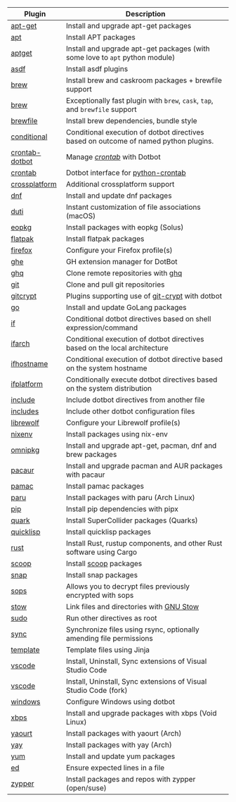 <!-- include plugin name, description, and link to plugin -->

| Plugin | Description |
|--------|-------------|
| [apt-get](https://github.com/rubenvereecken/dotbot-apt-get) | Install and upgrade apt-get packages |
| [apt](https://github.com/bryant1410/dotbot-apt) | Install APT packages |
| [aptget](https://github.com/alegsan/dotbot-aptget.git) | Install and upgrade apt-get packages (with some love to `apt` python module) |
| [asdf](https://github.com/sobolevn/dotbot-asdf) | Install asdf plugins |
| [brew](https://github.com/d12frosted/dotbot-brew) | Install brew and caskroom packages + brewfile support |
| [brew](https://github.com/wren/dotbot-brew) | Exceptionally fast plugin with `brew`, `cask`, `tap`, and `brewfile` support |
| [brewfile](https://github.com/sobolevn/dotbot-brewfile) | Install brew dependencies, bundle style |
| [conditional](https://gitlab.com/gnfzdz/dotbot-conditional/)| Conditional execution of dotbot directives based on outcome of named python plugins. |
| [crontab-dotbot](https://github.com/fundor333/crontab-dotbot)| Manage _[crontab](https://linux.die.net/man/1/crontab)_ with Dotbot|
| [crontab](https://github.com/codekansas/dotbot-crontab) | Dotbot interface for [python-crontab](https://pypi.org/project/python-crontab/) |
| [crossplatform](https://github.com/msdrigg/dotbot-crossplatform) | Additional crossplatform support | 
| [dnf](https://github.com/rbrauner/dotbot-dnf) | Install and update dnf packages |
| [duti](https://github.com/andrejreznik/dotbot-duti) | Instant customization of file associations (macOS) |
| [eopkg](https://github.com/niklas-heer/dotbot-yaourt) | Install packages with eopkg (Solus) |
| [flatpak](https://github.com/DrDynamic/dotbot-flatpak) | Install flatpak packages |
| [firefox](https://github.com/kurtmckee/dotbot-firefox) | Configure your Firefox profile(s) |
| [ghe](https://github.com/fundor333/dotbot-gh-extension) | GH extension manager for DotBot |
| [ghq](https://github.com/klane/dotbot-ghq) | Clone remote repositories with [ghq](https://github.com/motemen/ghq) |
| [git](https://github.com/DrDynamic/dotbot-git) | Clone and pull git repositories |
| [gitcrypt](https://gitlab.com/gnfzdz/dotbot-gitcrypt) | Plugins supporting use of [git-crypt](https://github.com/AGWA/git-crypt) with dotbot |
| [go](https://github.com/delicb/dotbot-golang) | Install and update GoLang packages |
| [if](https://github.com/wonderbeyond/dotbot-if) | Conditional dotbot directives based on shell expression/command |
| [ifarch](https://github.com/firefart/dotbot-ifarch) | Conditional execution of dotbot directives based on the local architecture |
| [ifhostname](https://github.com/johnlettman/dotbot-ifhostname) | Conditional execution of dotbot directive based on the system hostname |
| [ifplatform](https://github.com/ssbanerje/dotbot-ifplatform) | Conditionally execute dotbot directives based on the system distribution |
| [include](https://gitlab.com/gnfzdz/dotbot-include/)| Include dotbot directives from another file |
| [includes](https://github.com/vanduc2514/dotbot-includes/)| Include other dotbot configuration files |
| [librewolf](https://gitlab.com/paulbecker/dotbot_plugin_librewolf) | Configure your Librewolf profile(s) |
| [nixenv](https://github.com/DanTheMinotaur/dotbot-nix-env) | Install packages using nix-env |
| [omnipkg](https://github.com/Code-Maniac/dotbot-omnipkg)| Install and upgrade apt-get, pacman, dnf and brew packages |
| [pacaur](https://github.com/ajlende/dotbot-pacaur) | Install and upgrade pacman and AUR packages with pacaur |
| [pamac](https://github.com/skwinnik/dotbot-pamac) | Install pamac packages | 
| [paru](https://github.com/michaelray27/dotbot-paru) | Install packages with paru (Arch Linux)  |
| [pip](https://github.com/sobolevn/dotbot-pip) | Install pip dependencies with pipx |
| [quark](https://github.com/madskjeldgaard/dotbot-quark) | Install SuperCollider packages (Quarks) |
| [quicklisp](https://gitlab.com/RoGryza/dotbot-quicklisp) | Install quicklisp packages |
| [rust](https://github.com/alexcormier/dotbot-rust) | Install Rust, rustup components, and other Rust software using Cargo |
| [scoop](https://github.com/JamJar00/dotbot-scoop) | Install [scoop](https://scoop.sh/) packages |
| [snap](https://github.com/DrDynamic/dotbot-snap) | Install snap packages | 
| [sops](https://github.com/elogiclab/dotbot-sops) | Allows you to decrypt files previously encrypted with sops | 
| [stow](https://github.com/timbedard/dotbot-stow) | Link files and directories with [GNU Stow](https://www.gnu.org/software/stow/) |
| [sudo](https://github.com/DrDynamic/dotbot-sudo) | Run other directives as root |
| [sync](https://github.com/j1r1k/dotbot-sync) | Synchronize files using rsync, optionally amending file permissions |
| [template](https://github.com/ssbanerje/dotbot-template) | Template files using Jinja |
| [vscode](https://github.com/hujianxin/dotbot-vscode) | Install, Uninstall, Sync extensions of Visual Studio Code |
| [vscode](https://github.com/rbrauner/dotbot-vscode) | Install, Uninstall, Sync extensions of Visual Studio Code (fork) |
| [windows](https://github.com/kurtmckee/dotbot-windows) | Configure Windows using dotbot |
| [xbps](https://github.com/m-wynn/dotbot-xbps) | Install and upgrade packages with xbps (Void Linux) |
| [yaourt](https://github.com/niklas-heer/dotbot-yaourt) | Install packages with yaourt (Arch) |
| [yay](https://github.com/oxson/dotbot-yay) | Install packages with yay (Arch) |
| [yum](https://gitlab.com/flyingchipmunk/dotbot-yum) | Install and update yum packages |
| [ed](https://github.com/wonderbeyond/dotbot-ed) | Ensure expected lines in a file |
| [zypper](https://gitlab.com/paulbecker/dotbot_plugin_zypper) | Install packages and repos with zypper (open/suse) |